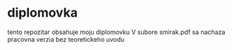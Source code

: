 diplomovka
==========

tento repozitar obsahuje moju diplomovku
V subore smirak.pdf sa nachaza pracovna verzia bez teoretickeho uvodu